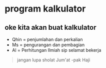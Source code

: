 # program kalkulator

## oke kita akan buat kalkulator
- Qhin = penjumlahan dan perkalian
- Ms = pengurangan dan pembagian
- Al = Perhitungan Ilmiah
sip selamat bekerja
> jangan lupa sholat Jum'at
> -pak Haji

